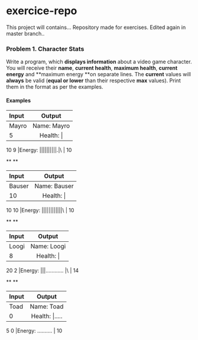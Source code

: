 # exercice-repo
This project will contains...
Repository made for exercises.
Edited again in master branch..

### Problem 1. Character Stats          

Write a program, which **displays information** about a video game character. You will receive
their **name**, **current health**, **maximum
health**, **current energy** and **maximum energy **on separate lines. The **current** values will **always** be valid (**equal or lower** than their respective **max** values). Print them in the format as per the examples.

#### Examples


**Input**|**Output**
:-----|:-----:|
Mayro|Name: Mayro|
5 | Health: \||||||.....|\ |
10
9 |Energy: \||||||||||.|\ |
10


** **

 
**Input**|**Output**
:-----|:-----:|
Bauser|Name: Bauser|
10 | Health: \||||||||||||\ |
10
10 |Energy: \||||||||||||\ |
10


** **

**Input**|**Output**
:-----|:-----:|
Loogi|Name: Loogi|
8 | Health: \|||||||||............|\ |
20
2 |Energy: \|||............ |\ |
14


** **


**Input**|**Output**
:-----|:-----:|
Toad|Name: Toad|
0 | Health: \|.....|\ |
5
0 |Energy: .......... |
10


